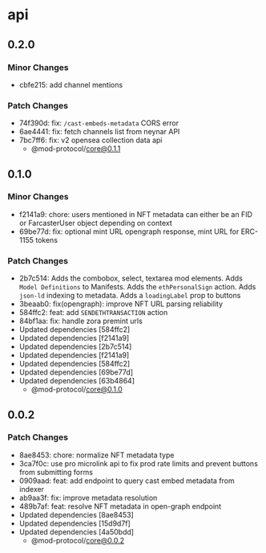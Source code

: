 # api

## 0.2.0

### Minor Changes

- cbfe215: add channel mentions

### Patch Changes

- 74f390d: fix: `/cast-embeds-metadata` CORS error
- 6ae4441: fix: fetch channels list from neynar API
- 7bc7ff6: fix: v2 opensea collection data api
  - @mod-protocol/core@0.1.1

## 0.1.0

### Minor Changes

- f2141a9: chore: users mentioned in NFT metadata can either be an FID or FarcasterUser object depending on context
- 69be77d: fix: optional mint URL opengraph response, mint URL for ERC-1155 tokens

### Patch Changes

- 2b7c514: Adds the combobox, select, textarea mod elements. Adds `Model Definitions` to Manifests. Adds the `ethPersonalSign` action. Adds `json-ld` indexing to metadata. Adds a `loadingLabel` prop to buttons
- 3beaab0: fix(opengraph): improve NFT URL parsing reliability
- 584ffc2: feat: add `SENDETHTRANSACTION` action
- 84bf1aa: fix: handle zora premint urls
- Updated dependencies [584ffc2]
- Updated dependencies [f2141a9]
- Updated dependencies [2b7c514]
- Updated dependencies [f2141a9]
- Updated dependencies [584ffc2]
- Updated dependencies [69be77d]
- Updated dependencies [63b4864]
  - @mod-protocol/core@0.1.0

## 0.0.2

### Patch Changes

- 8ae8453: chore: normalize NFT metadata type
- 3ca7f0c: use pro microlink api to fix prod rate limits and prevent buttons from submitting forms
- 0909aad: feat: add endpoint to query cast embed metadata from indexer
- ab9aa3f: fix: improve metadata resolution
- 489b7af: feat: resolve NFT metadata in open-graph endpoint
- Updated dependencies [8ae8453]
- Updated dependencies [15d9d7f]
- Updated dependencies [4a50bdd]
  - @mod-protocol/core@0.0.2
